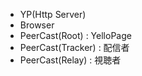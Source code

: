 

- YP(Http Server)
- Browser
- PeerCast(Root) : YelloPage
- PeerCast(Tracker) : 配信者
- PeerCast(Relay) : 視聴者
